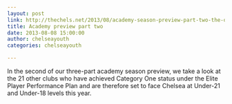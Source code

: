 ```yaml
---
layout: post
link: http://thechels.net/2013/08/academy-season-preview-part-two-the-opposition/
title: Academy preview part two
date: 2013-08-08 15:00:00
author: chelseayouth
categories: chelseayouth

---
```


In the second of our three-part academy season preview, we take a look at the 21 other clubs who have achieved 
Category One status under the Elite Player Performance Plan and are therefore set to face Chelsea at Under-21 
and Under-18 levels this year.

